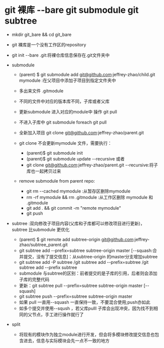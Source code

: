 # git 裸库 --bare git submodule git subtree

* mkdir git_bare && cd git_bare
* git 裸库是一个没有工作区的repository
* git init --bare .git:将裸仓库信息保存在.git文件夹中

* submodule
   *  (parent) $ git submodule add git@github.com:jeffrey-zhao/child.git mymodule :在父项目中添加子项目到指定文件夹中
   * 多出来文件 .gitmodule
   * 不同的文件中对应的版本库不同，子库或者父库
   * 更新submodule 进入对应的module中 操作 git pull
   * 不进入子库中 git submodule foreach git pull

   * 全新加入项目 git clone git@github.com:jeffrey-zhao/parent.git
   * git clone 不会更新mymodule 文件，需要执行：
      * (parent)$ git submodule init
      * (parent)$ git submodule update --recursive
      或者
      * git clone git@github.com:jeffrey-zhao/parent.git --recursive:将子库也一起拷贝过来
   * remove submodule from parent repo:
      * git rm --cached mymodule :从暂存区删除mymodule
      * rm -rf mymodule && rm .gitmodule :从工作区删除 mymodule 和 .gitmodule
      * git add . && git commit -m "remote mymodule"
      * git push 
* subtree :双向修改子项目内容(父库和子库都可以修改项目进行更新)，subtree 比submodule 更优化
   * (parent) $ git remote add subtree-origin git@github.com:jeffrey-zhao/subtree_parent.git
   * git subtree add --prefix=subtree subtree-origin master [--squash:合并提交，没有了提交信息]：从subtree-origin 的master分支增加subtree
   * git subtree add -P subtree /git subtree add --prefix=subtree /git subtree add --prefix subtree 
   * submodule 与subtree的区别：前者提交的是子库的引用，后者则会添加子库的完整代码
   * 更新：git subtree pull --prefix=subtree subtree-origin master [--squash]
   * git subtree push --prefix=subtree subtree-origin master
   * 如果 pull 一直用--squash 一直保持一致，不要混合使用;push亦如此
   * 如多个提交并使用--sqush ，若父库pulll 子库会出现冲突，因为找不到相同的父节点，手工进行操作就行了

* split
  * 将现有的模块作为独立module进行开发，但会将多模块修改提交信息也包含进去，信息与实际模块会先一点不一致的地方 

